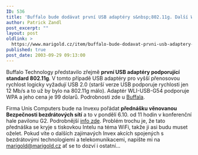 ```yaml
---
ID: 536
title: 'Buffalo bude dodávat první USB adaptéry s&nbsp;802.11g. Další WiFi přednáška na Invexu'
author: Patrick Zandl
post_excerpt: ""
layout: post
oldlink: >
  https://www.marigold.cz/item/buffalo-bude-dodavat-prvni-usb-adaptery-s-802-11g-dalsi-wifi-prednaska-na-invexu
published: true
post_date: 2003-09-29 09:13:00
---
```

<p>
Buffalo Technology představilo zřejmě <STRONG>první USB adaptéry podporující standard 802.11g</STRONG>. V tomto případě USB adaptéry pro vyšší přenosovou rychlost logicky vyžadují USB 2.0 (starší verze USB podporuje rychlosti jen 12 Mb/s a to už by bylo na 802.11g málo). Adaptér WLI-USB-G54&#160;podporuje WPA a jeho cena je 99 dolarů. Podrobnosti zde u <A href="http://www.buffalotech.com/wireless/products/airstation/wliusbg54.php" target=_blank>Buffala</A>.</p>

<p>
Firma Unis Computers bude na Invexu pořádat <STRONG>přednášku věnovanou Bezpečnosti bezdrátových sítí</STRONG> a to v pondělí 6.10. od 11 hodin v konferenční hale pavilonu G2. Podrobnější <A href="http://www.uniscomp.cz/akce/wirelessecurityinvex.php" target=_blank>info zde</A>. Problém trochu je, že tato přednáška se kryje s tiskovkou Intelu na téma WiFi, takže ji asi budu muset oželet. Pokud víte o dalších zajímavých Invex akcích spojených s bezdrátovými technologiemi a telekomunikacemi, napište mi na <A href="mailto:marigold@marigold.cz">marigold@marigold.cz</A>&#160;ať se to dozví i ostatní...</p>
